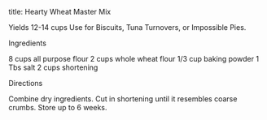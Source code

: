 title: Hearty Wheat Master Mix

Yields 12-14 cups
Use for Biscuits, Tuna Turnovers, or Impossible Pies.

Ingredients

8 cups all purpose flour
2 cups whole wheat flour
1/3 cup baking powder
1 Tbs salt
2 cups shortening

Directions

Combine dry ingredients.  Cut in shortening until it resembles coarse crumbs.  Store up to 6 weeks.
